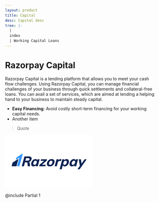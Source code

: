 ```yaml
---
layout: product
title: Capital
desc: Capital desc
tree: |-
  |
  index
  | Working Capital Loans
---
```

# Razorpay Capital

Razorpay Capital is a lending platform that allows you to meet your cash flow challenges. Using Razorpay Capital, you can manage financial challenges of your business through quick settlements and collateral-free loans. You can avail a set of services, which are aimed at lending a helping hand to your business to maintain steady capital.

* **Easy Financing**: Avoid costly short-term financing for your working capital needs.
* Another item

> Quote



![Logo](/assets/images/download.png)

@include Partial 1